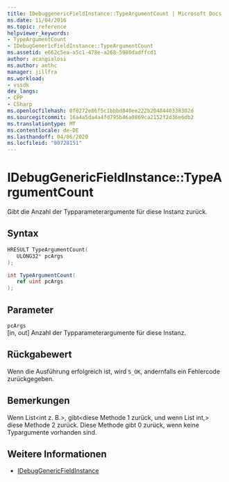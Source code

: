 ```yaml
---
title: IDebuggenericFieldInstance::TypeArgumentCount | Microsoft Docs
ms.date: 11/04/2016
ms.topic: reference
helpviewer_keywords:
- TypeArgumentCount
- IDebugGenericFieldInstance::TypeArgumentCount
ms.assetid: e662c5ea-a5c1-478e-a268-5980dadffcd1
author: acangialosi
ms.author: anthc
manager: jillfra
ms.workload:
- vssdk
dev_langs:
- CPP
- CSharp
ms.openlocfilehash: 0f0272e86f5c1bbbd840ee222b2048440338302d
ms.sourcegitcommit: 16a4a5da4a4fd795b46a0869ca2152f2d36e6db2
ms.translationtype: MT
ms.contentlocale: de-DE
ms.lasthandoff: 04/06/2020
ms.locfileid: "80728151"
---
```

# <a name="idebuggenericfieldinstancetypeargumentcount"></a>IDebugGenericFieldInstance::TypeArgumentCount
Gibt die Anzahl der Typparameterargumente für diese Instanz zurück.

## <a name="syntax"></a>Syntax

```cpp
HRESULT TypeArgumentCount(
   ULONG32* pcArgs
);
```

```csharp
int TypeArgumentCount(
   ref uint pcArgs
);
```

## <a name="parameters"></a>Parameter
`pcArgs`\
[in, out] Anzahl der Typparameterargumente für diese Instanz.

## <a name="return-value"></a>Rückgabewert
 Wenn die Ausführung erfolgreich ist, wird `S_OK`, andernfalls ein Fehlercode zurückgegeben.

## <a name="remarks"></a>Bemerkungen
 Wenn List\<int z. B.>, gibt\<diese Methode 1 zurück, und wenn List int,> diese Methode 2 zurück. Diese Methode gibt 0 zurück, wenn keine Typargumente vorhanden sind.

## <a name="see-also"></a>Weitere Informationen
- [IDebugGenericFieldInstance](../../../extensibility/debugger/reference/idebuggenericfieldinstance.md)
